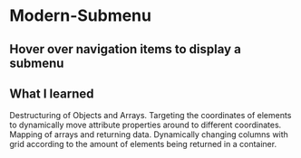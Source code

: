 # Modern-Submenu
Hover over navigation items to display a submenu
---
## What I learned
Destructuring of Objects and Arrays. 
Targeting the coordinates of elements to  dynamically move attribute properties around to different
coordinates.
Mapping of arrays and returning data.
Dynamically changing columns with grid according to the amount of elements being returned in a container.

